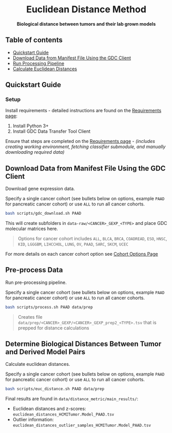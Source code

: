 <h1 align="center">Euclidean Distance Method</h1>
<h4 align="center">Biological distance between tumors and their lab grown models</h4>


## Table of contents
- [Quickstart Guide](#quickstart-guide)
- [Download Data from Manifest File Using the GDC Client](#download-data-from-manifest-file-using-the-gdc-client)
- [Run Processing Pipeline](#run-processing-pipeline)
- [Calculate Euclidean Distances](#calculate-euclidean-distances)



## Quickstart Guide

### Setup

Install requirements - detailed instructions are found on the [Requirements page](doc/requirements.md):

1. Install Python 3+
2. Install GDC Data Transfer Tool Client

Ensure that steps are completed on the [Requirements page](doc/requirements.md) - *(includes creating working environment, fetching classifier submodule, and manually downloading required data)*

## Download Data from Manifest File Using the GDC Client
Download gene expression data. 

Specify a single cancer cohort (see bullets below on options, example `PAAD` for pancreatic cancer cohort) or use `ALL` to run all cancer cohorts.

```bash
bash scripts/gdc_download.sh PAAD
```

This will create subfolders in `data-raw/<CANCER>_GEXP_<TYPE>` and place GDC molecular matrices here.

> Options for cancer cohort includes `ALL`, `BLCA`, `BRCA`, `COADREAD`, `ESO`, `HNSC`, `KID`, `LGGGBM`, `LIHCCHOL`, `LUNG`, `OV`, `PAAD`, `SARC`, `SKCM`, `UCEC`

For more details on each cancer cohort option see [Cohort Options Page](doc/cohort_options.md)


## Pre-process Data
Run pre-processing pipeline.

Specify a single cancer cohort (see bullets below on options, example `PAAD` for pancreatic cancer cohort) or use `ALL` to run all cancer cohorts.
```bash
bash scripts/process.sh PAAD data/prep
```

> Creates file `data/prep/<CANCER>_GEXP/<CANCER>_GEXP_prep2_<TYPE>.tsv` that is prepped for distance calculations

## Determine Biological Distances Between Tumor and Derived Model Pairs
Calculate euclidean distances.

Specify a single cancer cohort (see bullets below on options, example `PAAD` for pancreatic cancer cohort) or use `ALL` to run all cancer cohorts.
```bash
bash scripts/euc_distance.sh PAAD data/prep
```

Final results are found in `data/distance_metric/main_results/`: 

+ Euclidean distances and z-scores: `euclidean_distances_HCMITumor.Model_PAAD.tsv`
+ Outlier information: `euclidean_distances_outlier_samples_HCMITumor.Model_PAAD.tsv`
